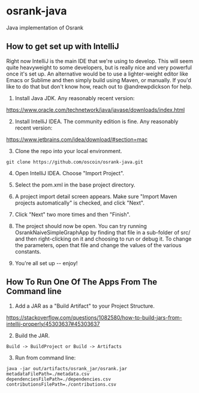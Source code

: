 # osrank-java
Java implementation of Osrank


## How to get set up with IntelliJ

Right now IntelliJ is the main IDE that we're using to develop. This will seem quite heavyweight to some developers, but is really nice and very powerful once it's set up. An alternative would be to use a lighter-weight editor like Emacs or Sublime and then simply build using Maven, or manually. If you'd like to do that but don't know how, reach out to @andrewpdickson for help.

1. Install Java JDK. Any reasonably recent version:

https://www.oracle.com/technetwork/java/javase/downloads/index.html

2. Install IntelliJ IDEA. The community edition is fine. Any reasonably recent version:

https://www.jetbrains.com/idea/download/#section=mac

3. Clone the repo into your local environment.

`git clone https://github.com/oscoin/osrank-java.git`

4. Open IntelliJ IDEA. Choose "Import Project".

5. Select the pom.xml in the base project directory.

6. A project import detail screen appears. Make sure "Import Maven projects automatically" is checked, and click "Next".

7. Click "Next" two more times and then "Finish".

8. The project should now be open. You can try running OsrankNaiveSimpleGraphApp by finding that file in a sub-folder of
src/ and then right-clicking on it and choosing to run or debug it. To change the parameters, open that file and change
the values of the various constants.

9. You're all set up -- enjoy!

## How To Run One Of The Apps From The Command line

1. Add a JAR as a "Build Artifact" to your Project Structure.

https://stackoverflow.com/questions/1082580/how-to-build-jars-from-intellij-properly/45303637#45303637

2. Build the JAR.

`Build -> BuildProject or Build -> Artifacts`

3. Run from command line:

`java -jar out/artifacts/osrank_jar/osrank.jar metadataFilePath=./metadata.csv dependenciesFilePath=./dependencies.csv contributionsFilePath=./contributions.csv`





